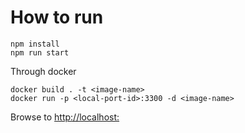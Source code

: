 # How to run

```
npm install
npm run start
```

Through docker

```
docker build . -t <image-name>
docker run -p <local-port-id>:3300 -d <image-name>
```

Browse to [http://localhost:<local-port-id>](http://localhost:<local-port-id>)
